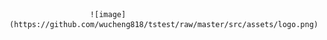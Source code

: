                       ![image](https://github.com/wucheng818/tstest/raw/master/src/assets/logo.png)
